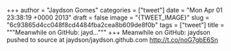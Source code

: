 
+++
author = "Jaydson Gomes"
categories = ["tweet"]
date = "Mon Apr 01 23:38:19 +0000 2013"
draft = false
image = "{TWEET_IMAGE}"
slug = "6c93865d4cc048f8cd4484fba2cea8b609de8f0b"
tags = ["tweet"]
title = """Meanwhile on GitHub: jayd..."""
+++
Meanwhile on GitHub: jaydson pushed to source at jaydson/jaydson.github.com http://t.co/noG7gbE6Sn
